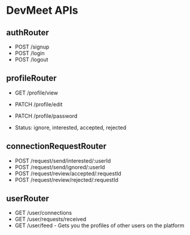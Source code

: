 # DevMeet APIs

## authRouter
- POST /signup
- POST /login
- POST /logout

## profileRouter
- GET /profile/view
- PATCH /profile/edit
- PATCH /profile/password

- Status: ignore, interested, accepted, rejected
## connectionRequestRouter
- POST /request/send/interested/:userId
- POST /request/send/ignored/:userId
- POST /request/review/accepted/:requestId
- POST /request/review/rejected/:requestId

## userRouter
- GET /user/connections
- GET /user/requests/received
- GET /user/feed - Gets you the profiles of other users on the platform

